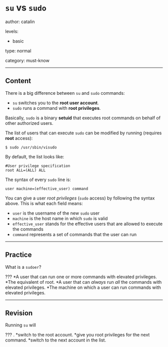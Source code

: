 # `su` vs `sudo`
author: catalin

levels:

  - basic

type: normal

category: must-know

---
## Content

There is a big difference between `su` and `sudo` commands:

- `su` switches you to the **root user account**.
- `sudo` runs a command with **root privileges**.

Basically, `sudo` is a binary **setuid** that executes root commands on behalf of other authorized users.

The list of users that can execute `sudo` can be modified by running (requires **root** access):
```
$ sudo /usr/sbin/visudo
```

By default, the list looks like:
```
#User privilege specification
root ALL=(ALL) ALL
```

The syntax of every `sudo` line is:
```
user machine=(effective_user) command

```
You can give a user *root privileges* (`sudo` access)  by following the syntax above. This is what each field means:
- `user` is the username of the new `sudo` user
- `machine` is the host name in which `sudo` is valid
- `effective_user` stands for the effective users that are allowed to execute the commands
- `command` represents a set of commands that the user can run

---
## Practice

What is a `sudoer`?

???
*A user that can run one or more commands with elevated privileges.
*The equivalent of root.
*A user that can *always* run *all* the commands with elevated privileges.
*The machine on which a user can run commands with elevated privileges.

---
## Revision

Running `su` will 

??? .
*switch to the root account.
*give you root privileges for the next command.
*switch to the next account in the list.
